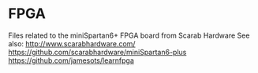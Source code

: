 # FPGA
Files related to the miniSpartan6+ FPGA board from Scarab Hardware
See also:
  http://www.scarabhardware.com/
  https://github.com/scarabhardware/miniSpartan6-plus
  https://github.com/jamesots/learnfpga
